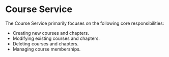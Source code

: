 # Course Service

The Course Service primarily focuses on the following core responsibilities:

- Creating new courses and chapters.
- Modifying existing courses and chapters.
- Deleting courses and chapters.
- Managing course memberships. 




